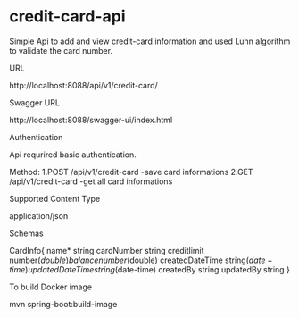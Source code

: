 # credit-card-api

Simple Api to add and view credit-card information and used Luhn algorithm to validate the card number.

URL

http://localhost:8088/api/v1/credit-card/

Swagger URL

http://localhost:8088/swagger-ui/index.html

Authentication

Api requrired basic authentication.

Method:
1.POST /api/v1/credit-card -save card informations
2.GET /api/v1/credit-card -get all card informations

Supported Content Type

application/json

Schemas

CardInfo{ name* string cardNumber string creditlimit number($double) balance number($double) createdDateTime string($date-time) updatedDateTime string($date-time) createdBy string updatedBy string }

To build Docker image

mvn spring-boot:build-image
